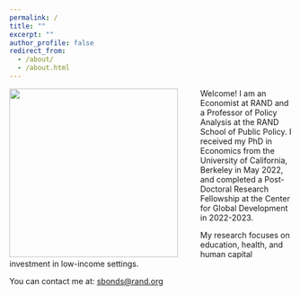 ```yaml
---
permalink: /
title: ""
excerpt: ""
author_profile: false
redirect_from: 
  - /about/
  - /about.html
---
```


<img src="{{site.url}}/images/Bonds_Photo2.jpg" width="300" align="left" style="display: block; margin-right: 40px;" /> 

Welcome! I am an Economist at RAND and a Professor of Policy Analysis at the RAND School of Public Policy. I received my PhD in Economics from the University of California, Berkeley in May 2022, and  completed a Post-Doctoral Research Fellowship at the Center for Global Development in 2022-2023. 

My research focuses on education, health, and human capital investment in low-income settings. 

You can contact me at: sbonds@rand.org
